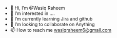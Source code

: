 - 👋 Hi, I’m @Wasiq Raheem
- 👀 I’m interested in ....
- 🌱 I’m currently learning Jira and github
- 💞️ I’m looking to collaborate on Anything 
- 📫 How to reach me wasiqraheem6@gmail.com

<!---
Wasiiiq/Wasiiiq is a ✨ special ✨ repository because its `README.md` (this file) appears on your GitHub profile.
You can click the Preview link to take a look at your changes.
--->
